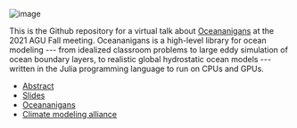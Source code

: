 ![image](https://user-images.githubusercontent.com/7112768/146087052-1e8bbab1-6cc4-4e31-a997-953a32547113.png)

This is the Github repository for a virtual talk about [Oceananigans](https://github.com/CliMA/Oceananigans.jl) at the 2021 AGU Fall meeting.
Oceananigans is a high-level library for ocean modeling --- from idealized classroom problems to large eddy simulation of ocean boundary layers, to realistic global hydrostatic ocean models --- written in the Julia programming language to run on CPUs and GPUs.

* [Abstract](https://agu.confex.com/agu/fm21/meetingapp.cgi/Paper/959571)
* [Slides](https://www.dropbox.com/s/zcq9kzbma22nf2i/AGUFall2021-Oceananigans-Gregory-Wagner.key?dl=0)
* [Oceananigans](https://github.com/CliMA/Oceananigans.jl)
* [Climate modeling alliance](https://clima.caltech.edu/)
